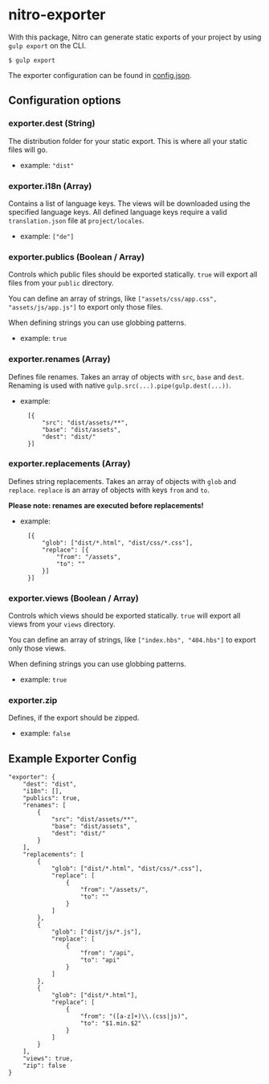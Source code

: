 # nitro-exporter

With this package, Nitro can generate static exports of your project by using `gulp export` on the CLI.

    $ gulp export

The exporter configuration can be found in [config.json](//github.com/namics/generator-nitro/app/templates/config.json).

## Configuration options

### exporter.dest (String)

The distribution folder for your static export. This is where all your static files will go.

- example: `"dist"`

### exporter.i18n (Array)

Contains a list of language keys. The views will be downloaded using the specified language keys.
All defined language keys require a valid `translation.json` file at `project/locales`.

- example: `["de"]`

### exporter.publics (Boolean / Array)

Controls which public files should be exported statically. `true` will export all files from your `public` directory.

You can define an array of strings, like `["assets/css/app.css", "assets/js/app.js"]` to export only those files.

When defining strings you can use globbing patterns.

- example: `true`

### exporter.renames (Array)

Defines file renames. Takes an array of objects with `src`, `base` and `dest`.
Renaming is used with native `gulp.src(...).pipe(gulp.dest(...))`.

- example:

        [{
            "src": "dist/assets/**",
            "base": "dist/assets",
            "dest": "dist/"
        }]


### exporter.replacements (Array)

Defines string replacements. Takes an array of objects with `glob` and `replace`.
`replace` is an array of objects with keys `from` and `to`.

**Please note: renames are executed before replacements!**

- example:

        [{
            "glob": ["dist/*.html", "dist/css/*.css"],
            "replace": [{
                "from": "/assets",
                "to": ""
            }]
        }]

### exporter.views (Boolean / Array)

Controls which views should be exported statically. `true` will export all views from your `views` directory.

You can define an array of strings, like `["index.hbs", "404.hbs"]` to export only those views.

When defining strings you can use globbing patterns.

- example: `true`

### exporter.zip

Defines, if the export should be zipped.

- example: `false`

## Example Exporter Config

```
"exporter": {
    "dest": "dist",
    "i18n": [],
    "publics": true,
    "renames": [
        {
            "src": "dist/assets/**",
            "base": "dist/assets",
            "dest": "dist/"
        }
    ],
    "replacements": [
        {
            "glob": ["dist/*.html", "dist/css/*.css"],
            "replace": [
                {
                    "from": "/assets/",
                    "to": ""
                }
            ]
        },
        {
            "glob": ["dist/js/*.js"],
            "replace": [
                {
                    "from": "/api",
                    "to": "api"
                }
            ]
        },
        {
            "glob": ["dist/*.html"],
            "replace": [
                {
                    "from": "([a-z]+)\\.(css|js)",
                    "to": "$1.min.$2"
                }
            ]
        }
    ],
    "views": true,
    "zip": false
}
```
